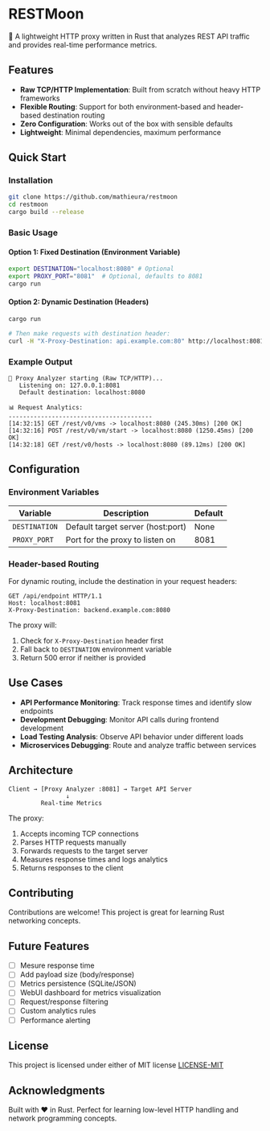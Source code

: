 # RESTMoon

🦀 A lightweight HTTP proxy written in Rust that analyzes REST API traffic and provides real-time performance metrics.

## Features

- **Raw TCP/HTTP Implementation**: Built from scratch without heavy HTTP frameworks
- **Flexible Routing**: Support for both environment-based and header-based destination routing
- **Zero Configuration**: Works out of the box with sensible defaults
- **Lightweight**: Minimal dependencies, maximum performance

## Quick Start

### Installation

```bash
git clone https://github.com/mathieura/restmoon
cd restmoon
cargo build --release
```

### Basic Usage

#### Option 1: Fixed Destination (Environment Variable)
```bash
export DESTINATION="localhost:8080" # Optional
export PROXY_PORT="8081"  # Optional, defaults to 8081
cargo run
```

#### Option 2: Dynamic Destination (Headers)
```bash
cargo run

# Then make requests with destination header:
curl -H "X-Proxy-Destination: api.example.com:80" http://localhost:8081/api/users
```

### Example Output

```
🚀 Proxy Analyzer starting (Raw TCP/HTTP)...
   Listening on: 127.0.0.1:8081
   Default destination: localhost:8080

📊 Request Analytics:
----------------------------------------
[14:32:15] GET /rest/v0/vms -> localhost:8080 (245.30ms) [200 OK]
[14:32:16] POST /rest/v0/vm/start -> localhost:8080 (1250.45ms) [200 OK]  
[14:32:18] GET /rest/v0/hosts -> localhost:8080 (89.12ms) [200 OK]
```

## Configuration

### Environment Variables

| Variable | Description | Default |
|----------|-------------|---------|
| `DESTINATION` | Default target server (host:port) | None |
| `PROXY_PORT` | Port for the proxy to listen on | 8081 |

### Header-based Routing

For dynamic routing, include the destination in your request headers:

```http
GET /api/endpoint HTTP/1.1
Host: localhost:8081
X-Proxy-Destination: backend.example.com:8080
```

The proxy will:
1. Check for `X-Proxy-Destination` header first
2. Fall back to `DESTINATION` environment variable
3. Return 500 error if neither is provided

## Use Cases

- **API Performance Monitoring**: Track response times and identify slow endpoints
- **Development Debugging**: Monitor API calls during frontend development
- **Load Testing Analysis**: Observe API behavior under different loads
- **Microservices Debugging**: Route and analyze traffic between services

## Architecture

```
Client → [Proxy Analyzer :8081] → Target API Server
                ↓
         Real-time Metrics
```

The proxy:
1. Accepts incoming TCP connections
2. Parses HTTP requests manually  
3. Forwards requests to the target server
4. Measures response times and logs analytics
5. Returns responses to the client

## Contributing

Contributions are welcome! This project is great for learning Rust networking concepts.

## Future Features

- [ ] Mesure response time 
- [ ] Add payload size (body/response)
- [ ] Metrics persistence (SQLite/JSON)
- [ ] WebUI dashboard for metrics visualization
- [ ] Request/response filtering
- [ ] Custom analytics rules
- [ ] Performance alerting

## License

This project is licensed under either of MIT license [LICENSE-MIT](http://opensource.org/licenses/MIT-MIT)

## Acknowledgments

Built with ❤️ in Rust. Perfect for learning low-level HTTP handling and network programming concepts.